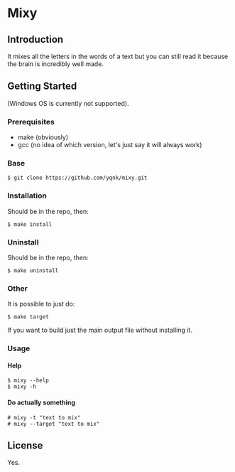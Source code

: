 # Mixy

## Introduction

It mixes all the letters in the words of a text but you can still read it because the brain is incredibly well made.

## Getting Started

(Windows OS is currently not supported).

### Prerequisites

- make (obviously)
- gcc (no idea of which version, let's just say it will always work)

### Base

    $ git clone https://github.com/yqnk/mixy.git

### Installation

Should be in the repo, then:
    
    $ make install

### Uninstall

Should be in the repo, then:

    $ make uninstall

### Other
 
It is possible to just do:

    $ make target

If you want to build just the main output file without installing it.

### Usage

#### Help
    
    $ mixy --help
    $ mixy -h

#### Do actually something

    # mixy -t "text to mix"
    # mixy --target "text to mix"

## License

Yes.
